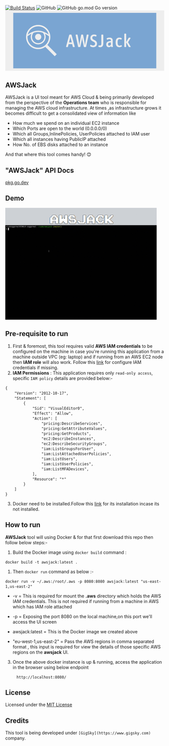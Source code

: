 [![Build Status](https://travis-ci.com/viveknangal/awsjack.svg?branch=master)](https://travis-ci.com/viveknangal/awsjack)
![GitHub](https://img.shields.io/github/license/viveknangal/awsjack?style=plastic)
![GitHub go.mod Go version](https://img.shields.io/github/go-mod/go-version/viveknangal/awsjack?style=plastic)
![picture](static/images/awsjack.png)


## AWSJack
AWSJack is a UI tool meant for AWS Cloud & being primarily developed from the perspective of the **Operations team** who is responsible for managing the AWS cloud infrastructure.  At times ,as infrastructure grows it becomes difficult to get a consolidated view of information like 
- How much we spend on an individual EC2 instance
- Which Ports are open to the world (0.0.0.0/0)
- Which all Groups,InlinePolicies, UserPolicies attached to IAM user
- Which all instances having  PublicIP attached
- How No. of EBS disks attached to an instance

And that where this tool comes handy! :blush:

## "AWSJack" API Docs
[pkg.go.dev](https://pkg.go.dev/github.com/viveknangal/awsjack@v0.2.0/utils?tab=doc)

## Demo
![picture](static/images/aws-jack.gif)

## Pre-requisite to run
1. First & foremost, this tool requires valid **AWS IAM credentials** to be configured on the machine in case you're running this application from a machine outside VPC (eg: laptop) and if running from an AWS EC2 node then **IAM role** will also work. Follow this [link](https://docs.aws.amazon.com/cli/latest/userguide/cli-configure-quickstart.html#cli-configure-quickstart-config) for configure IAM credentials if missing.
 1. **IAM Permissions** : This application requires only `read-only access`, specific  `IAM policy` details are provided below:- 
```
{
    "Version": "2012-10-17",
    "Statement": [
        {
            "Sid": "VisualEditor0",
            "Effect": "Allow",
            "Action": [
                "pricing:DescribeServices",
                "pricing:GetAttributeValues",
                "pricing:GetProducts",
                "ec2:DescribeInstances",
                "ec2:DescribeSecurityGroups",
                "iam:ListGroupsForUser",
                "iam:ListAttachedUserPolicies",
                "iam:ListUsers",
                "iam:ListUserPolicies",
                "iam:ListMFADevices",
            ],
            "Resource": "*"
        }
    ]
}
```

3. Docker need to be installed.Follow this [link](https://docs.docker.com/get-docker/) for its installation incase its not installed.
 
## How to run


  **AWSJack** tool will using Docker & for that first download this repo then follow below steps:-


1. Build the Docker image using `docker build` command :
```
docker build -t awsjack:latest .
```
1. Then `docker run` command as below :-
```
docker run -v ~/.aws:/root/.aws -p 8080:8080 awsjack:latest "us-east-1,us-east-2"
```
- -v  =  This is required for mount the **.aws** directory which holds the AWS IAM credentials. This is not required if running from a machine in AWS which has IAM role attached
- -p  = Exposing the port 8080 on the local machine,on this port we'll access the UI screen
- awsjack:latest  = This is the Docker image we created above

- "eu-west-1,us-east-2"  = Pass the AWS regions in comma separated format , this input is required for view the details of those specific AWS regions on the **awsjack** UI.

3. Once the above docker instance is up & running, access the application in the browser using below endpoint 
```
     http://localhost:8080/
```     
## License
Licensed under the [MIT License](LICENSE)

## Credits
This tool is being developed under `[GigSky](https://www.gigsky.com)` company.
